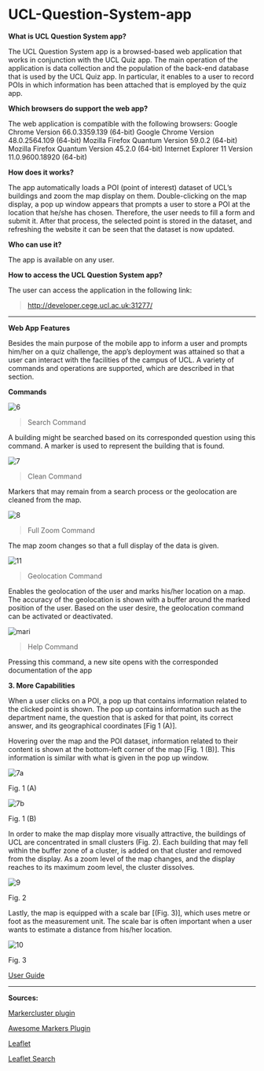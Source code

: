 # UCL-Question-System-app

**What is UCL Question System app?**

The UCL Question System app is a browsed-based web application that works in conjunction with the UCL Quiz app. The main operation of the application is data collection and the population of the back-end database that is used by the UCL Quiz app. In particular, it enables to a user to record POIs in which information has been attached that is employed by the quiz app.

**Which browsers do support the web app?**

The web application is compatible with the following browsers:
Google Chrome Version 66.0.3359.139 (64-bit)
Google Chrome Version 48.0.2564.109 (64-bit)
Mozilla Firefox Quantum Version 59.0.2 (64-bit)
Mozilla Firefox Quantum Version 45.2.0 (64-bit)
Internet Explorer 11 Version 11.0.9600.18920 (64-bit) 

**How does it works?**

The app automatically loads a POI (point of interest) dataset of UCL’s buildings and zoom the map display on them. Double-clicking on the map display, a pop up window appears that prompts a user to store a POI at the location that he/she has chosen. Therefore, the user needs to fill a form and submit it. After that process, the selected point is stored in the dataset, and refreshing the website it can  be seen that the dataset is now updated.


**Who can use it?**

The app is available on any user.

**How to access the UCL Question System app?**

The user can access the application in the following link:

> http://developer.cege.ucl.ac.uk:31277/

-----------------------------------------------------------------------------------------------------------------------------

**Web App Features**

Besides the main purpose of the mobile app to inform a user and prompts him/her on a quiz challenge, the app’s deployment was attained so that a user can interact with the facilities of the campus of UCL. A variety of commands and operations are supported, which are described in that section.

**Commands**

![6](https://user-images.githubusercontent.com/32243459/39714162-15bccc04-5221-11e8-8722-93e21c6906b2.png)  
>Search Command

A building might be searched based on its corresponded question using this command. A marker is used to represent the building that is found.

![7](https://user-images.githubusercontent.com/32243459/39714472-166610c4-5222-11e8-9ba2-1cc70becd522.png)
> Clean Command

Markers that may remain from a search process or the geolocation are cleaned from the map.

![8](https://user-images.githubusercontent.com/32243459/39714506-36b6acee-5222-11e8-863d-d9efd0a300d8.png)

> Full Zoom Command

The map zoom changes so that a full display of the data is given.

![11](https://user-images.githubusercontent.com/32243459/39715229-858c8a62-5224-11e8-8433-35be023a45c7.png)

> Geolocation Command

Enables the geolocation of the user and marks his/her location on a map. The accuracy of the geolocation is shown with a buffer around the marked position of the user. Based on the user desire, the geolocation command can be activated or deactivated.

![mari](https://user-images.githubusercontent.com/32243459/39732685-b47daf62-5266-11e8-9f09-24ab1f9ffe78.png)

> Help Command 

Pressing this command, a new site opens with the corresponded documentation of the app


**3. More Capabilities**

When a user clicks on a POI, a pop up that contains information related to the clicked point is shown. The pop up contains information such as the department name, the question that is asked for that point, its correct answer, and its geographical coordinates [Fig 1 (A)].

Hovering over the map and the POI dataset, information related to their content is shown at the bottom-left corner of the map [Fig. 1 (B)]. This information is similar with what is given in the pop up window.

![7a](https://user-images.githubusercontent.com/32243459/39714629-9642614e-5222-11e8-94ec-cf9eca64cade.png)

Fig. 1 (A)

![7b](https://user-images.githubusercontent.com/32243459/39714666-b4f1fb54-5222-11e8-8a4f-911d60093a59.png)

Fig. 1 (B)

In order to make the map display more visually attractive, the buildings of UCL are concentrated in small clusters (Fig. 2). Each building that may fell within the buffer zone of a cluster, is added on that cluster and removed from the display. As a zoom level of the map changes, and the display reaches to its maximum zoom level, the cluster dissolves.

![9](https://user-images.githubusercontent.com/32243459/39714689-c753bf62-5222-11e8-8d76-caf5dcdad0d7.png)

Fig. 2

Lastly, the map is equipped with a scale bar [(Fig. 3)], which uses metre or foot as the measurement unit. The scale bar is often important when a user wants to estimate a distance from his/her location.  

![10](https://user-images.githubusercontent.com/32243459/39714734-e3e25206-5222-11e8-8a8a-b15eaae3469f.png)

Fig. 3


[User Guide](https://drive.google.com/open?id=1V6EJQ1cqSZ2B6iOoa8cmVacIKGQak_po)

---------------------------------------------------------------------------------------------------------------------------

**Sources:**

[Markercluster plugin](https://github.com/Leaflet/Leaflet.markercluster)

[Awesome Markers Plugin](https://github.com/lvoogdt/Leaflet.awesome-markers)

[Leaflet](https://leafletjs.com/)

[Leaflet Search](https://github.com/stefanocudini/leaflet-search)

